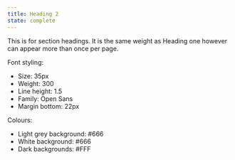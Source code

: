 ```yaml
---
title: Heading 2
state: complete
---
```


This is for section headings. It is the same weight as Heading one however can appear more than once per page.

Font styling:
- Size: 35px
- Weight: 300
- Line height: 1.5
- Family: Open Sans
- Margin bottom: 22px

Colours:
- Light grey background: #666
- White background: #666
- Dark backgrounds: #FFF